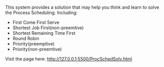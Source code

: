 This system provides a solution that may help you think and learn to solve the Process Scheduling.
Including:
 - First Come First Serve
 - Shortest Job First(non-preemtive)
 - Shortest Remaining Time First
 - Round Robin
 - Priority(preemptive)
 - Priority(non-preemtive)

Visit the page here: http://127.0.0.1:5500/ProcSchedSolv.html


